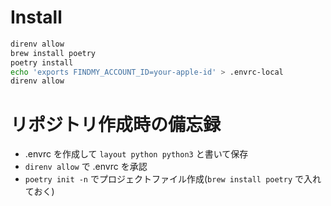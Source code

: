 # Install

```sh
direnv allow
brew install poetry
poetry install
echo 'exports FINDMY_ACCOUNT_ID=your-apple-id' > .envrc-local
direnv allow
```

# リポジトリ作成時の備忘録

- .envrc を作成して `layout python python3` と書いて保存
- `direnv allow` で .envrc を承認
- `poetry init -n` でプロジェクトファイル作成(`brew install poetry` で入れておく)

